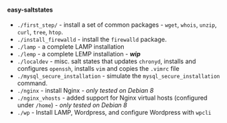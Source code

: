 #### easy-saltstates
  
- `./first_step/` - install a set of common packages - `wget`, `whois`, `unzip`, `curl`, `tree`, `htop`.   
- `./install_firewalld` - install the `firewalld` package.  
- `./lamp` - a complete LAMP installation
- `./lemp` - a complete LEMP installation - ***wip***
- `./localdev` - misc. salt states that updates `chronyd`, installs and configures `openssh`, installs `vim` and copies the `.vimrc` file
- `./mysql_secure_installation` - simulate the `mysql_secure_installation` command.
- `./nginx` - install Nginx - *only tested on Debian 8* 
- `./nginx_vhosts` - added support for Nginx virtual hosts (configured under `/home`) - *only tested on Debian 8* 
- `./wp` - Install LAMP, Wordpress, and configure Wordpress with `wpcli`
